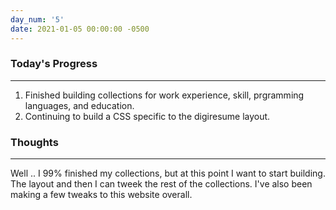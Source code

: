 ```yaml
---
day_num: '5'
date: 2021-01-05 00:00:00 -0500
---
```


### Today's Progress

--------------------

1. Finished building collections for work experience, skill, prgramming languages, and education.
2. Continuing to build a CSS specific to the digiresume layout.

### Thoughts

-------------------

Well .. I 99% finished my collections, but at this point I want to start building. The layout and then I can tweek the rest of the collections. I've also been making a few tweaks to this website overall.
